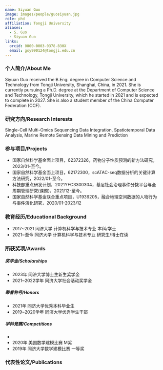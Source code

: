 ```yaml
---
name: Siyuan Guo
image: images/people/guosiyuan.jpg
role: phd
affiliation: Tongji University
aliases:
  - S. Guo
  - Siyuan Guo
links:
  orcid: 0000-0003-0378-830X
  email: gsy990124@tongji.edu.cn
---
```


### 个人简介/About Me
Siyuan Guo received the B.Eng. degree in Computer Science and Technology from Tongji University, Shanghai, China, in 2021. She is currently pursuing a Ph.D. degree at the Department of Computer Science and Technology, Tongji University, which he started in 2021 and is expected to complete in 2027. She is also a student member of the China Computer Federation (CCF).

### 研究方向/Research Interests
Single-Cell Multi-Omics Sequencing Data Integration, Spatiotemporal Data Analysis, Marine Remote Sensing Data Mining and Prediction

### 参与项目/Projects
- 国家自然科学基金面上项目，62372326，药物分子性质预测的新方法研究，2023/01-至今。
- 国家自然科学基金面上项目，62172300，scATAC-seq数据分析的关键计算方法研究，2022/01-至今。
- 科技部重点研发计划，2021YFC3300304，基层社会治理事件分拨平台与全周期管理研究(课题)，2021/12-至今。
- 国家自然科学基金联合重点项目，U1936205，融合地理空间数据的人物行为与事件演化研究，2020/01-2023/12


### 教育经历/Educational Background
- 2017~2021 同济大学 计算机科学与技术专业 本科/学士
- 2021~至今 同济大学 计算机科学与技术专业 研究生/博士在读

### 所获奖项/Awards

##### 奖学金/Scholarships
- 2023年 同济大学博士生新生奖学金
- 2021~2022学年 同济大学社会活动奖学金

  
##### 荣誉称号/Honors
- 2021年 同济大学优秀本科毕业生
- 2019~2020学年 同济大学优秀学生干部

  
##### 学科竞赛/Competitions
-
- 2020年 美国数学建模比赛 M奖
- 2019年 同济大学数学建模比赛 一等奖

### 代表性论文/Publications
